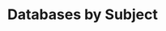 ---
title: Databases by Subject
tags: 
keywords: 
last_updated: Dec 2, 2016
summary: 
sidebar: sp4_sidebar
permalink: sp4_authoring_databases_by_subject.html
folder: sp4
---